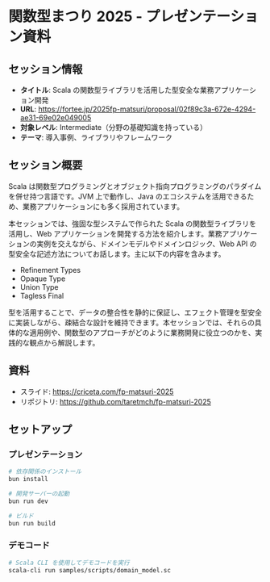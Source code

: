 # 関数型まつり 2025 - プレゼンテーション資料

## セッション情報

- **タイトル**: Scala の関数型ライブラリを活用した型安全な業務アプリケーション開発
- **URL**: https://fortee.jp/2025fp-matsuri/proposal/02f89c3a-672e-4294-ae31-69e02e049005
- **対象レベル**: Intermediate（分野の基礎知識を持っている）
- **テーマ**: 導入事例、ライブラリやフレームワーク

## セッション概要

Scala は関数型プログラミングとオブジェクト指向プログラミングのパラダイムを併せ持つ言語です。JVM 上で動作し、Java のエコシステムを活用できるため、業務アプリケーションにも多く採用されています。

本セッションでは、強固な型システムで作られた Scala の関数型ライブラリを活用し、Web アプリケーションを開発する方法を紹介します。業務アプリケーションの実例を交えながら、ドメインモデルやドメインロジック、Web API の型安全な記述方法についてお話します。主に以下の内容を含みます。

- Refinement Types
- Opaque Type
- Union Type
- Tagless Final

型を活用することで、データの整合性を静的に保証し、エフェクト管理を型安全に実装しながら、疎結合な設計を維持できます。本セッションでは、それらの具体的な適用例や、関数型のアプローチがどのように業務開発に役立つのかを、実践的な観点から解説します。

## 資料

- スライド: https://criceta.com/fp-matsuri-2025
- リポジトリ: https://github.com/taretmch/fp-matsuri-2025

## セットアップ

### プレゼンテーション

```bash
# 依存関係のインストール
bun install

# 開発サーバーの起動
bun run dev

# ビルド
bun run build
```

### デモコード

```bash
# Scala CLI を使用してデモコードを実行
scala-cli run samples/scripts/domain_model.sc
```
